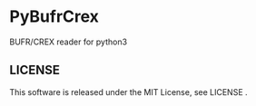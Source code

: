 # PyBufrCrex
BUFR/CREX reader for python3

LICENSE
----------
This software is released under the MIT License, see LICENSE .
